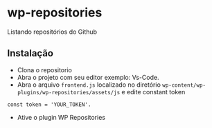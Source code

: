 # wp-repositories
Listando repositórios do Github

## Instalação

- Clona o repositorio
- Abra o projeto com seu editor exemplo: Vs-Code.
- Abra o arquivo `frontend.js` localizado no diretório `wp-content/wp-plugins/wp-repositories/assets/js` e edite constant token
```
const token = 'YOUR_TOKEN'.
```
- Ative o plugin WP Repositories
